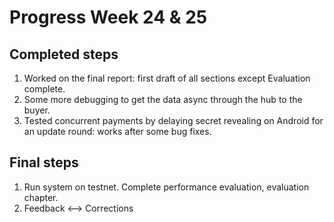 # Progress Week 24 & 25

## Completed steps
1. Worked on the final report: first draft of all sections except Evaluation complete.
2. Some more debugging to get the data async through the hub to the buyer.
3. Tested concurrent payments by delaying secret revealing on Android for an update round: works after some bug fixes.

## Final steps
1. Run system on testnet. Complete performance evaluation, evaluation chapter. 
2. Feedback <--> Corrections